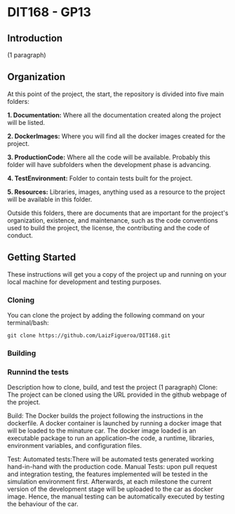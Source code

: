 # DIT168 - GP13



## Introduction
(1 paragraph)


## Organization
At this point of the project, the start, the repository is divided into five main folders: 

**1. Documentation:** Where all the documentation created along the project will be listed. 

**2. DockerImages:** Where you will find all the docker images created for the project.

**3. ProductionCode:** Where all the code will be available. Probably this folder will have subfolders when the development phase is advancing.

**4. TestEnvironment:** Folder to contain tests built for the project.

**5. Resources:** Libraries, images, anything used as a resource to the project will be available in this folder.

Outside this folders, there are documents that are important for the project's organization, existence, and maintenance, such as the code conventions used to build the project, the license, the contributing and the code of conduct.

## Getting Started
These instructions will get you a copy of the project up and running on your local machine for development and testing purposes.

### Cloning
You can clone the project by adding the following command on your terminal/bash:
```
git clone https://github.com/LaizFigueroa/DIT168.git
```
### Building


### Runnind the tests

Description how to clone, build, and test the project (1 paragraph)
Clone:
The project can be cloned using the URL provided in the github webpage of the project.

Build: 
The Docker builds the project following the instructions in the dockerfile. A docker container is launched by running a docker image that will be loaded to the minature car. The docker image loaded is an executable package to run an application–the code, a runtime, libraries, environment variables, and configuration files.

Test: 
Automated tests:There will be automated tests generated working hand-in-hand with the production code.
Manual Tests:  upon pull request and integration testing, the features implemented will be tested in the simulation environment first. Afterwards, at each milestone  the current version of the development stage  will be uploaded to the car as docker image. Hence, the manual testing can be automatically executed by testing the behaviour of the car.

